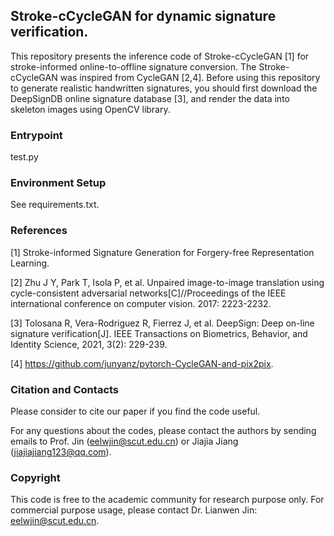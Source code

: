 ## Stroke-cCycleGAN for dynamic signature verification.

This repository presents the inference code of Stroke-cCycleGAN [1] for stroke-informed online-to-offline signature conversion. The Stroke-cCycleGAN was inspired from CycleGAN [2,4]. Before using this repository to generate realistic handwritten signatures, you should first download the DeepSignDB online signature database [3], and render the data into skeleton images using OpenCV library. 

### Entrypoint

test.py

### Environment Setup

See requirements.txt.

### References

[1] Stroke-informed Signature Generation for Forgery-free Representation Learning.   

[2] Zhu J Y, Park T, Isola P, et al. Unpaired image-to-image translation using cycle-consistent adversarial networks[C]//Proceedings of the IEEE international conference on computer vision. 2017: 2223-2232.

[3] Tolosana R, Vera-Rodriguez R, Fierrez J, et al. DeepSign: Deep on-line signature verification[J]. IEEE Transactions on Biometrics, Behavior, and Identity Science, 2021, 3(2): 229-239.

[4] https://github.com/junyanz/pytorch-CycleGAN-and-pix2pix.


### Citation and Contacts

Please consider to cite our paper if you find the code useful.

For any questions about the codes, please contact the authors by sending emails to Prof. Jin (eelwjin@scut.edu.cn) or Jiajia Jiang (jiajiajiang123@qq.com).

### Copyright

This code is free to the academic community for research purpose only. For commercial purpose usage, please contact Dr. Lianwen Jin: eelwjin@scut.edu.cn.


